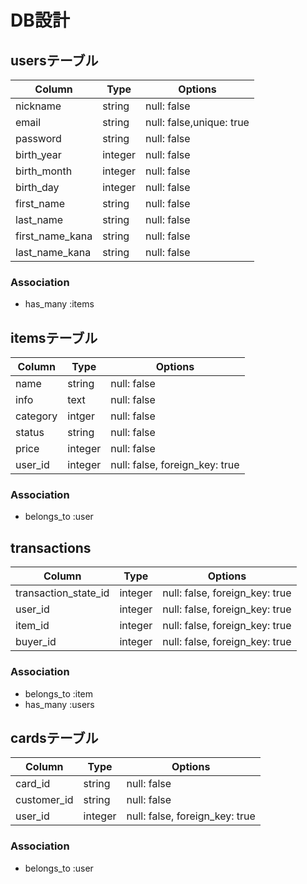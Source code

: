 # DB設計

## usersテーブル
|Column|Type|Options|
|------|----|-------|
|nickname|string|null: false|
|email|string|null: false,unique: true|
|password|string|null: false|
|birth_year|integer|null: false|
|birth_month|integer|null: false|
|birth_day|integer|null: false|
|first_name|string|null: false|
|last_name|string|null: false|
|first_name_kana|string|null: false|
|last_name_kana|string|null: false|
### Association
- has_many :items


<!-- ## addressesテーブル -->
<!-- |Column|Type|Options| -->
<!-- |------|----|-------| -->
<!-- |postal_code|integer|null: false| -->
<!-- |prefecture|intger|null: false| <!-- 都道府県 -enum> 
<!-- |city|string|null: false| 市区町村 -->
<!-- |address|string|null: false|　住所 -->
<!-- |building|string| 建物名 -->
<!-- |user_id|integer|null: false, foreign_key: true| -->
<!-- ### Association -->
<!-- - belongs_to :user -->

## itemsテーブル
|Column|Type|Options|
|------|----|-------|
|name|string|null: false|
|info|text|null: false|
|category|intger|null: false|  <!-- enum -->
|status|string|null: false|
|price|integer|null: false|
|user_id|integer|null: false, foreign_key: true|
### Association
- belongs_to :user

## transactions
|Column|Type|Options|
|------|----|-------|
transaction_state_id|integer|null: false, foreign_key: true
user_id	|integer	|null: false, foreign_key: true
item_id	|integer	|null: false, foreign_key: true
buyer_id	|integer	|null: false, foreign_key: true
### Association
- belongs_to :item
- has_many :users

## cardsテーブル
|Column|Type|Options|
|------|----|-------|
|card_id|string|null: false|
|customer_id|string|null: false|
|user_id|integer|null: false, foreign_key: true|
### Association
- belongs_to :user

